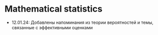 # Mathematical statistics

- 12.01.24: Добавлены напоминания из теории вероятностей и темы, связанные с эффективными оценками
